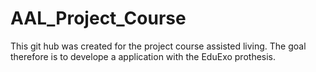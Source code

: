 # AAL_Project_Course
This git hub was created for the project course assisted living. The goal therefore is to develope a application with the EduExo prothesis.

